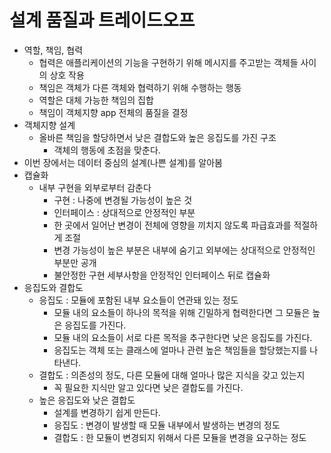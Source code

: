 # 설계 품질과 트레이드오프
- 역할, 책임, 협력
  - 협력은 애플리케이션의 기능을 구현하기 위해 메시지를 주고받는 객체들 사이의 상호 작용
  - 책임은 객체가 다른 객체와 협력하기 위해 수행하는 행동
  - 역할은 대체 가능한 책임의 집합
  - 책임이 객체지향 app 전체의 품질을 결정
- 객체지향 설계
  - 올바른 책임을 할당하면서 낮은 결합도와 높은 응집도를 가진 구조
    - 객체의 행동에 초점을 맞춘다.
- 이번 장에서는 데이터 중심의 설계(나쁜 설계)를 알아봄
- 캡슐화
  - 내부 구현을 외부로부터 감춘다
    - 구현 : 나중에 변경될 가능성이 높은 것
    - 인터페이스 : 상대적으로 안정적인 부분
    - 한 곳에서 일어난 변경이 전체에 영향을 끼치지 않도록 파급효과를 적절하게 조절
    - 변경 가능성이 높은 부분은 내부에 숨기고 외부에는 상대적으로 안정적인 부분만 공개
    - 불안정한 구현 세부사항을 안정적인 인터페이스 뒤로 캡슐화
- 응집도와 결합도
  - 응집도 : 모듈에 포함된 내부 요소들이 연관돼 있는 정도
    - 모듈 내의 요소들이 하나의 목적을 위해 긴밀하게 협력한다면 그 모듈은 높은 응집도를 가진다.
    - 모듈 내의 요소들이 서로 다른 목적을 추구한다면 낮은 응집도를 가진다.
    - 응집도는 객체 또는 클래스에 얼마나 관련 높은 책임들을 할당했는지를 나타낸다.
  - 결합도 : 의존성의 정도, 다른 모듈에 대해 얼마나 많은 지식을 갖고 있는지
    - 꼭 필요한 지식만 알고 있다면 낮은 결합도를 가진다.
  - 높은 응집도와 낮은 결합도
    - 설계를 변경하기 쉽게 만든다.
    - 응집도 : 변경이 발생할 때 모듈 내부에서 발생하는 변경의 정도
    - 결합도 : 한 모듈이 변경되지 위해서 다른 모듈을 변경을 요구하는 정도
